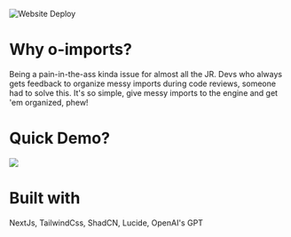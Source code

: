 ![Website Deploy](https://deploy-badge.vercel.app/?url=http://o-imports.vercel.app/&name=o-imports)

# Why o-imports?
Being a pain-in-the-ass kinda issue for almost all the JR. Devs who always gets feedback to organize messy imports during code reviews, someone had to solve this. It's so simple, give messy imports to the engine and get 'em organized, phew!

# Quick Demo?
[<img src="https://cdn.loom.com/sessions/thumbnails/f002d53807224c11b221ba67157cc061-1720218183061-with-play.gif" />](https://www.loom.com/share/f002d53807224c11b221ba67157cc061?sid=97948d84-6e13-4594-9246-753305695306)

# Built with
NextJs, TailwindCss, ShadCN, Lucide, OpenAI's GPT
